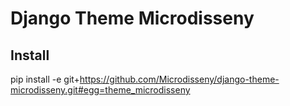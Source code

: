 Django Theme Microdisseny
=========================

Install
-------

pip install -e git+https://github.com/Microdisseny/django-theme-microdisseny.git#egg=theme_microdisseny
